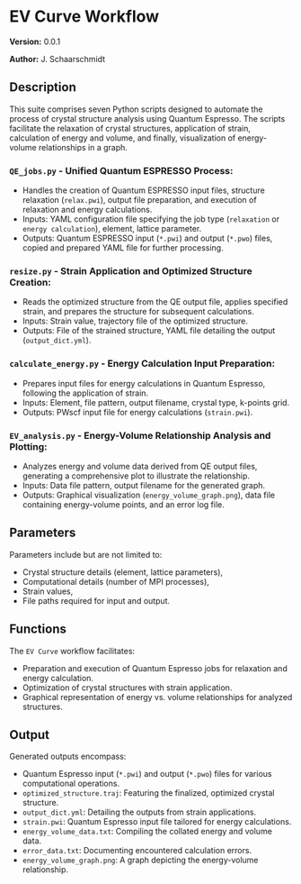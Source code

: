 # EV Curve Workflow

**Version:** 0.0.1

**Author:** J. Schaarschmidt

## Description
This suite comprises seven Python scripts designed to automate the process of crystal structure analysis using Quantum Espresso. The scripts facilitate the relaxation of crystal structures, application of strain, calculation of energy and volume, and finally, visualization of energy-volume relationships in a graph.

### `QE_jobs.py` - Unified Quantum ESPRESSO Process:
- Handles the creation of Quantum ESPRESSO input files, structure relaxation (`relax.pwi`), output file preparation, and execution of relaxation and energy calculations.
- Inputs: YAML configuration file specifying the job type (`relaxation` or `energy calculation`), element, lattice parameter.
- Outputs: Quantum ESPRESSO input (`*.pwi`) and output (`*.pwo`) files, copied and prepared YAML file for further processing.

### `resize.py` - Strain Application and Optimized Structure Creation:
- Reads the optimized structure from the QE output file, applies specified strain, and prepares the structure for subsequent calculations.
- Inputs: Strain value, trajectory file of the optimized structure.
- Outputs: File of the strained structure, YAML file detailing the output (`output_dict.yml`).

### `calculate_energy.py` - Energy Calculation Input Preparation:
- Prepares input files for energy calculations in Quantum Espresso, following the application of strain.
- Inputs: Element, file pattern, output filename, crystal type, k-points grid.
- Outputs: PWscf input file for energy calculations (`strain.pwi`).

### `EV_analysis.py` - Energy-Volume Relationship Analysis and Plotting:
- Analyzes energy and volume data derived from QE output files, generating a comprehensive plot to illustrate the relationship.
- Inputs: Data file pattern, output filename for the generated graph.
- Outputs: Graphical visualization (`energy_volume_graph.png`), data file containing energy-volume points, and an error log file.

## Parameters
Parameters include but are not limited to:
- Crystal structure details (element, lattice parameters),
- Computational details (number of MPI processes),
- Strain values,
- File paths required for input and output.

## Functions
The `EV Curve` workflow facilitates:
- Preparation and execution of Quantum Espresso jobs for relaxation and energy calculation.
- Optimization of crystal structures with strain application.
- Graphical representation of energy vs. volume relationships for analyzed structures.

## Output
Generated outputs encompass:
- Quantum Espresso input (`*.pwi`) and output (`*.pwo`) files for various computational operations.
- `optimized_structure.traj`: Featuring the finalized, optimized crystal structure.
- `output_dict.yml`: Detailing the outputs from strain applications.
- `strain.pwi`: Quantum Espresso input file tailored for energy calculations.
- `energy_volume_data.txt`: Compiling the collated energy and volume data.
- `error_data.txt`: Documenting encountered calculation errors.
- `energy_volume_graph.png`: A graph depicting the energy-volume relationship.